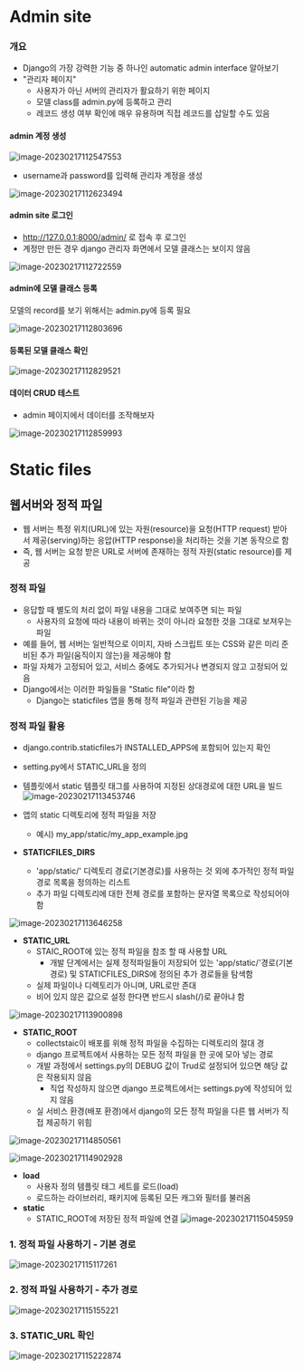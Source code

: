 # Admin site

### 개요

- Django의 가장 강력한 기능 중 하나인 automatic admin interface 알아보기
- "관리자 페이지"
  - 사용자가 아닌 서버의 관리자가 활요하기 위한 페이지
  - 모델 class를 admin.py에 등록하고 관리
  - 레코드 생성 여부 확인에 매우 유용하며 직접 레코드를 삽일할 수도 있음



#### admin 계정 생성

![image-20230217112547553](assets/image-20230217112547553.png)

- username과 password를 입력해 관리자 계정을 생성

![image-20230217112623494](assets/image-20230217112623494.png)



#### admin site 로그인

- http://127.0.0.1:8000/admin/ 로 접속 후 로그인
- 계정만 만든 경우 django 관리자 화면에서 모델 클래스는 보이지 않음

![image-20230217112722559](assets/image-20230217112722559.png)

#### admin에 모델 클래스 등록

모델의 record를 보기 위해서는 admin.py에 등록 필요

![image-20230217112803696](assets/image-20230217112803696.png)



#### 등록된 모델 클래스 확인

![image-20230217112829521](assets/image-20230217112829521.png)



#### 데이터 CRUD 테스트

- admin 페이지에서 데이터를 조작해보자

![image-20230217112859993](assets/image-20230217112859993.png)



# Static files

## 웹서버와 정적 파일

- 웹 서버는 특정 위치(URL)에 있는 자원(resource)을 요청(HTTP request) 받아서 제공(serving)하는
  응압(HTTP response)을 처리하는 것을 기본 동작으로 함
- 즉, 웹 서버는 요청 받은 URL로 서버에 존재하는 정적 자원(static resource)를 제공



### 정적 파일

- 응답할 때 별도의 처리 없이 파일 내용을 그대로 보여주면 되는 파일
  - 사용자의 요청에 따라 내용이 바뀌는 것이 아니라 요청한 것을 그대로 보져우는 파일
- 예를 들어, 웹 서버는 일반적으로 이미지, 자바 스크립트 또는 CSS와 같은 미리 준비된 추가
  파일(움직이지 않는)을 제공해야 함
- 파일 자체가 고정되어 있고, 서비스 중에도 추가되거나 변경되지 않고 고정되어 있음
- Django에서는 이러한 파일들을 "Static file"이라 함
  - Django는 staticfiles 앱을 통해 정적 파일과 관련된 기능을 제공



### 정적 파일 활용

- django.contrib.staticfiles가 INSTALLED_APPS에 포함되어 있는지 확인
- setting.py에서 STATIC_URL을 정의
- 템플릿에서 static 템플릿 태그를 사용하여 지정된 상대경로에 대한 URL을 빌드
  ![image-20230217113453746](assets/image-20230217113453746.png)

- 앱의 static 디렉토리에 정적 파일을 저장
  - 예시) my_app/static/my_app_example.jpg
- **STATICFILES_DIRS**
  - 'app/static/' 디렉토리 경로(기본경로)를 사용하는 것 외에 추가적인 정적 파일 경로 목록을
    정의하는 리스트
  - 추가 파일 디렉토리에 대한 전체 경로를 포함하는 문자열 목록으로 작성되어야 함

![image-20230217113646258](assets/image-20230217113646258.png)

- **STATIC_URL**
  - STAIC_ROOT에 있는 정적 파일을 참조 할 때 사용할 URL
    - 개발 단계에서는 실제 정적파일들이 저장되어 있는 'app/static/'경로(기본 경로) 및
      STATICFILES_DIRS에 정의된 추가 경로들을 탐색함
  - 실제 파일이나 디렉토리가 아니며, URL로만 존대
  - 비어 있지 않은 값으로 설정 한다면 반드시 slash(/)로 끝아냐 함

![image-20230217113900898](assets/image-20230217113900898.png)



- **STATIC_ROOT**
  - collectstaic이 배포를 위해 정적 파일을 수집하는 디렉토리의 절대 경
  - django 프로젝트에서 사용하는 모든 정적 파일을 한 곳에 모아 넣는 경로
  - 개발 과정에서 settings.py의 DEBUG 값이 Trud로 설정되어 있으면 해당 값은 작용되지 않음
    - 직업 작성하지 않으면 django 프로젝트에서는 settings.py에 작성되어 있지 않음
  - 실 서비스 환경(배포 환경)에서 django의 모든 정적 파일을 다른 웹 서버가 직접 제공하기 위힘

![image-20230217114850561](assets/image-20230217114850561.png)

![image-20230217114902928](assets/image-20230217114902928.png)







- **load**
  - 사용자 정의 템플릿 태그 세트를 로드(load)
  - 로드하는 라이브러리, 패키지에 등록된 모든 캐그와 필터를 불러옴
- **static**
  - STATIC_ROOT에 저장된 정적 파일에 연결
    ![image-20230217115045959](assets/image-20230217115045959.png)



### 1. 정적 파일 사용하기 - 기본 경로

![image-20230217115117261](assets/image-20230217115117261.png)

### 2. 정적 파일 사용하기 - 추가 경로

![image-20230217115155221](assets/image-20230217115155221.png)

### 3. STATIC_URL 확인

![image-20230217115222874](assets/image-20230217115222874.png)







